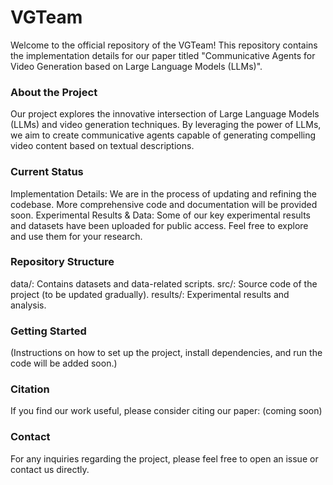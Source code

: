 # VGTeam
Welcome to the official repository of the VGTeam! This repository contains the implementation details for our paper titled "Communicative Agents for Video Generation based on Large Language Models (LLMs)".

### About the Project
Our project explores the innovative intersection of Large Language Models (LLMs) and video generation techniques. By leveraging the power of LLMs, we aim to create communicative agents capable of generating compelling video content based on textual descriptions.

### Current Status
Implementation Details: We are in the process of updating and refining the codebase. More comprehensive code and documentation will be provided soon.
Experimental Results & Data: Some of our key experimental results and datasets have been uploaded for public access. Feel free to explore and use them for your research.

### Repository Structure
data/: Contains datasets and data-related scripts.
src/: Source code of the project (to be updated gradually).
results/: Experimental results and analysis.

### Getting Started
(Instructions on how to set up the project, install dependencies, and run the code will be added soon.)

### Citation
If you find our work useful, please consider citing our paper:
(coming soon)

### Contact
For any inquiries regarding the project, please feel free to open an issue or contact us directly.
